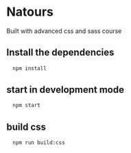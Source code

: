# Natours
Built with advanced css and sass course

## Install the dependencies

```bash
  npm install
```
## start in development mode

```bash
  npm start
```
## build css

```bash
  npm run build:css
```
